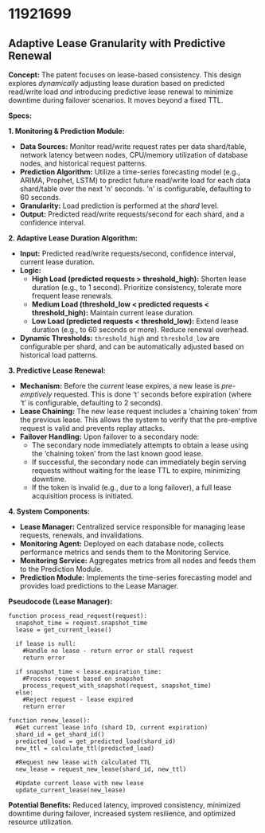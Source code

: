 # 11921699

## Adaptive Lease Granularity with Predictive Renewal

**Concept:** The patent focuses on lease-based consistency. This design explores *dynamically* adjusting lease duration based on predicted read/write load *and* introducing predictive lease renewal to minimize downtime during failover scenarios. It moves beyond a fixed TTL.

**Specs:**

**1. Monitoring & Prediction Module:**

*   **Data Sources:** Monitor read/write request rates per data shard/table, network latency between nodes, CPU/memory utilization of database nodes, and historical request patterns.
*   **Prediction Algorithm:** Utilize a time-series forecasting model (e.g., ARIMA, Prophet, LSTM) to predict future read/write load for each data shard/table over the next 'n' seconds.  'n' is configurable, defaulting to 60 seconds.
*   **Granularity:**  Load prediction is performed at the *shard* level.
*   **Output:** Predicted read/write requests/second for each shard, and a confidence interval.

**2. Adaptive Lease Duration Algorithm:**

*   **Input:** Predicted read/write requests/second, confidence interval, current lease duration.
*   **Logic:**
    *   **High Load (predicted requests > threshold_high):** Shorten lease duration (e.g., to 1 second). Prioritize consistency, tolerate more frequent lease renewals.
    *   **Medium Load (threshold_low < predicted requests < threshold_high):** Maintain current lease duration.
    *   **Low Load (predicted requests < threshold_low):** Extend lease duration (e.g., to 60 seconds or more). Reduce renewal overhead.
*   **Dynamic Thresholds:** `threshold_high` and `threshold_low` are configurable per shard, and can be automatically adjusted based on historical load patterns.

**3. Predictive Lease Renewal:**

*   **Mechanism:**  Before the *current* lease expires, a new lease is *pre-emptively* requested. This is done ‘t’ seconds before expiration (where ‘t’ is configurable, defaulting to 2 seconds).
*   **Lease Chaining:** The new lease request includes a ‘chaining token’ from the previous lease. This allows the system to verify that the pre-emptive request is valid and prevents replay attacks.
*   **Failover Handling:** Upon failover to a secondary node:
    *   The secondary node immediately attempts to obtain a lease using the ‘chaining token’ from the last known good lease.
    *   If successful, the secondary node can immediately begin serving requests without waiting for the lease TTL to expire, minimizing downtime.
    *   If the token is invalid (e.g., due to a long failover), a full lease acquisition process is initiated.

**4. System Components:**

*   **Lease Manager:** Centralized service responsible for managing lease requests, renewals, and invalidations.
*   **Monitoring Agent:**  Deployed on each database node, collects performance metrics and sends them to the Monitoring Service.
*   **Monitoring Service:**  Aggregates metrics from all nodes and feeds them to the Prediction Module.
*   **Prediction Module:** Implements the time-series forecasting model and provides load predictions to the Lease Manager.

**Pseudocode (Lease Manager):**

```
function process_read_request(request):
  snapshot_time = request.snapshot_time
  lease = get_current_lease()

  if lease is null:
    #Handle no lease - return error or stall request
    return error

  if snapshot_time < lease.expiration_time:
    #Process request based on snapshot
    process_request_with_snapshot(request, snapshot_time)
  else:
    #Reject request - lease expired
    return error

function renew_lease():
  #Get current lease info (shard ID, current expiration)
  shard_id = get_shard_id()
  predicted_load = get_predicted_load(shard_id)
  new_ttl = calculate_ttl(predicted_load)

  #Request new lease with calculated TTL
  new_lease = request_new_lease(shard_id, new_ttl)

  #Update current lease with new lease
  update_current_lease(new_lease)
```

**Potential Benefits:** Reduced latency, improved consistency, minimized downtime during failover, increased system resilience, and optimized resource utilization.